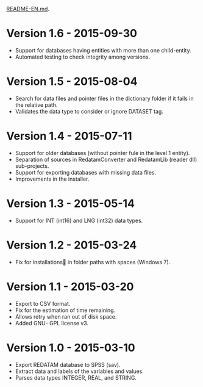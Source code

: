 ﻿[README-EN.md](https://github.com/discontinuos/redatam-converter/blob/master/README-EN.md).

# Version 1.6 - 2015-09-30
- Support for databases having entities with more than one child-entity.
- Automated testing to check integrity among versions.

# Version 1.5 - 2015-08-04
- Search for data files and pointer files in the dictionary folder if it fails in the relative path.
- Validates the data type to consider or ignore DATASET tag.
 
# Version 1.4 - 2015-07-11
- Support for older databases (without pointer fule in the level 1 entity).
- Separation of sources in RedatamConverter and RedatamLib (reader dll) sub-projects.
- Support for exporting databases with missing data files.
- Improvements in the installer.
 
# Version 1.3 - 2015-05-14
- Support for INT (int16) and LNG (int32) data types.
 
# Version 1.2 - 2015-03-24
- Fix for installations in folder paths with spaces (Windows 7).
 
# Version 1.1 - 2015-03-20
- Export to CSV format.
- Fix for the estimation of time remaining.
- Allows retry when ran out of disk space.
- Added GNU- GPL license v3.
 
# Version 1.0 - 2015-03-10
- Export REDATAM database to SPSS (sav).
- Extract data and labels of the variables and values.
- Parses data types INTEGER, REAL, and STRING.